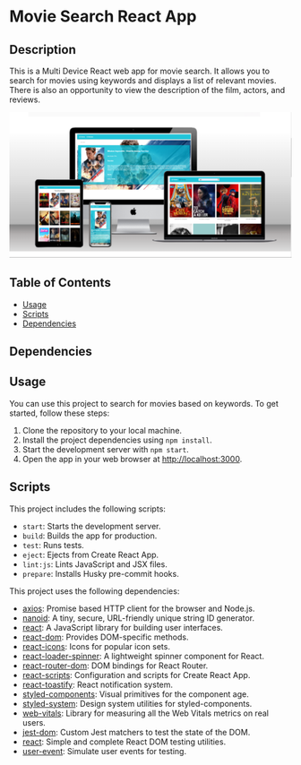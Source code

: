 # Movie Search React App

## Description

This is a Multi Device React web app for movie search. It allows you to search
for movies using keywords and displays a list of relevant movies. There is also
an opportunity to view the description of the film, actors, and reviews.

![](/assets/movies_search_scrin.png)

## Table of Contents

- [Usage](#usage)
- [Scripts](#scripts)
- [Dependencies](#dependencies)

## Dependencies

## Usage

You can use this project to search for movies based on keywords. To get started,
follow these steps:

1. Clone the repository to your local machine.
2. Install the project dependencies using `npm install`.
3. Start the development server with `npm start`.
4. Open the app in your web browser at
   [http://localhost:3000](http://localhost:3000).

## Scripts

This project includes the following scripts:

- `start`: Starts the development server.
- `build`: Builds the app for production.
- `test`: Runs tests.
- `eject`: Ejects from Create React App.
- `lint:js`: Lints JavaScript and JSX files.
- `prepare`: Installs Husky pre-commit hooks.

This project uses the following dependencies:

- [axios](https://www.npmjs.com/package/axios): Promise based HTTP client for
  the browser and Node.js.
- [nanoid](https://www.npmjs.com/package/nanoid): A tiny, secure, URL-friendly
  unique string ID generator.
- [react](https://reactjs.org/): A JavaScript library for building user
  interfaces.
- [react-dom](https://www.npmjs.com/package/react-dom): Provides DOM-specific
  methods.
- [react-icons](https://www.npmjs.com/package/react-icons): Icons for popular
  icon sets.
- [react-loader-spinner](https://www.npmjs.com/package/react-loader-spinner): A
  lightweight spinner component for React.
- [react-router-dom](https://www.npmjs.com/package/react-router-dom): DOM
  bindings for React Router.
- [react-scripts](https://www.npmjs.com/package/react-scripts): Configuration
  and scripts for Create React App.
- [react-toastify](https://www.npmjs.com/package/react-toastify): React
  notification system.
- [styled-components](https://www.npmjs.com/package/styled-components): Visual
  primitives for the component age.
- [styled-system](https://www.npmjs.com/package/styled-system): Design system
  utilities for styled-components.
- [web-vitals](https://www.npmjs.com/package/web-vitals): Library for measuring
  all the Web Vitals metrics on real users.
- [jest-dom](https://www.npmjs.com/package/@testing-library/jest-dom): Custom
  Jest matchers to test the state of the DOM.
- [react](https://www.npmjs.com/package/@testing-library/react): Simple and
  complete React DOM testing utilities.
- [user-event](https://www.npmjs.com/package/@testing-library/user-event):
  Simulate user events for testing.
